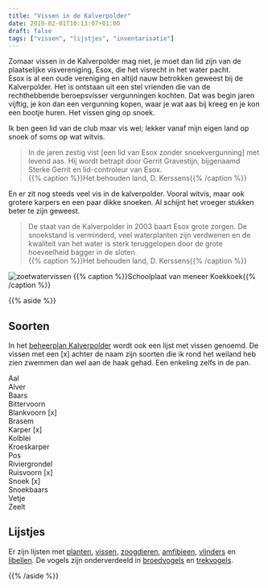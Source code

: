 ```yaml
---
title: "Vissen in de Kalverpolder"
date: 2019-02-01T10:13:07+01:00
draft: false
tags: ["vissen", "lijstjes", "inventarisatie"]
---
```


Zomaar vissen in de Kalverpolder mag niet, je moet dan lid zijn van de plaatselijke visvereniging, Esox, die het visrecht in het water pacht.  
Esox is al een oude vereniging en altijd nauw betrokken geweest bij de Kalverpolder. 
Het is ontstaan uit een stel vrienden die van de rechthebbende beroepsvisser vergunningen kochten. 
Dat was begin jaren vijftig, je kon dan een vergunning kopen, waar je wat aas bij kreeg en je kon een bootje huren. Het vissen ging op snoek.<!--more--> 

Ik ben geen lid van de club maar vis wel; lekker vanaf mijn eigen land op snoek of soms op wat witvis. 

> In de jaren zestig vist [een lid van Esox zonder snoekvergunning] met levend aas. 
Hij wordt betrapt door Gerrit Gravestijn, bijgenaamd Sterke Gerrit en lid-controleur van Esox.  
{{% caption %}}Het behouden land, D. Kerssens{{% /caption %}}

En er zit nog steeds veel vis in de kalverpolder. Vooral witvis, maar ook grotere karpers en een paar dikke snoeken. 
Al schijnt het vroeger stukken beter te zijn geweest.

> De staat van de Kalverpolder in 2003 baart Esox grote zorgen. De snoekstand is verminderd, 
veel waterplanten zijn verdwenen en de kwaliteit van het water is sterk teruggelopen door de 
grote hoeveelheid bagger in de sloten.  
{{% caption %}}Het behouden land, D. Kerssens{{% /caption %}}


![zoetwatervissen](/images/zoetwatervissen.jpg)
{{% caption %}}Schoolplaat van meneer Koekkoek{{% /caption %}}

{{% aside %}}
## Soorten
In het [beheerplan Kalverpolder](https://www.vogelwachtzaanstreek.nl/werkgroepen/docs/beheerplan_kalverpolder.pdf) wordt ook 
een lijst met vissen genoemd. De vissen met een [x] achter de naam zijn soorten die ik rond het weiland heb zien zwemmen dan wel aan de haak gehad. Een enkeling zelfs in de pan.<!--more-->


Aal  
Alver  
Baars  
Bittervoorn  
Blankvoorn [x]  
Brasem  		
Karper [x]  
Kolblei  
Kroeskarper  
Pos  
Riviergrondel  
Ruisvoorn [x]  
Snoek [x]  
Snoekbaars  
Vetje  
Zeelt  

## Lijstjes
Er zijn lijsten met [planten](/blog/planten-in-de-kalverpolder/), [vissen](/dieren/vissen-in-de-kalverpolder/), 
[zoogdieren](/dieren/zoogdieren-in-de-kalverpolder/), [amfibieen](/dieren/amfibieen-in-de-kalverpolder/), 
[vlinders](/dieren/vlinders-in-de-kalverpolder/) en [libellen](/dieren/libellen-in-de-kalverpolder/). 
De vogels zijn onderverdeeld in [broedvogels](/dieren/broedvogels-in-de-kalverpolder/) en [trekvogels](/dieren/trekvogels-in-de-kalverpolder/).

{{% /aside %}}
